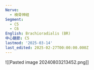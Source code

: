 ```yaml
---
Nerve:
  - 橈骨神経
Segment:
  - C5
  - C6
English: Brachioradialis (BR)
中心髄節: C5
lastmod: '2025-03-14'
last_edited: 2025-02-27T00:00:00.000Z
---
```


![[Pasted image 20240803213452.png]]

